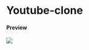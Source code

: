 # Youtube-clone
<h4>Preview</h4>
<a href="https://user-images.githubusercontent.com/11515267/120979899-e1749580-c72a-11eb-99ce-da727964faa6.gif"><img src="https://user-images.githubusercontent.com/11515267/120979899-e1749580-c72a-11eb-99ce-da727964faa6.gif"/></a>
